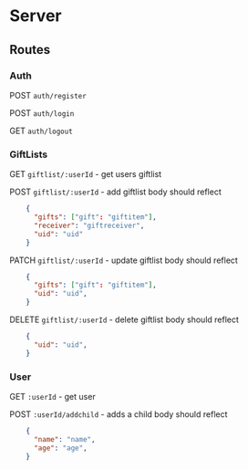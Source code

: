 # Server

## Routes

### Auth

POST `auth/register`

POST `auth/login`

GET `auth/logout`

### GiftLists

GET `giftlist/:userId` - get users giftlist

POST `giftlist/:userId` - add giftlist
body should reflect

```JSON
    {
      "gifts": ["gift": "giftitem"],
      "receiver": "giftreceiver",
      "uid": "uid"
    }
```

PATCH `giftlist/:userId` - update giftlist
body should reflect

```JSON
    {
      "gifts": ["gift": "giftitem"],
      "uid": "uid",
    }
```

DELETE `giftlist/:userId` - delete giftlist
body should reflect

```JSON
    {
      "uid": "uid",
    }
```

### User

GET `:userId` - get user

POST `:userId/addchild` - adds a child
body should reflect

```JSON
    {
      "name": "name",
      "age": "age",
    }
```
